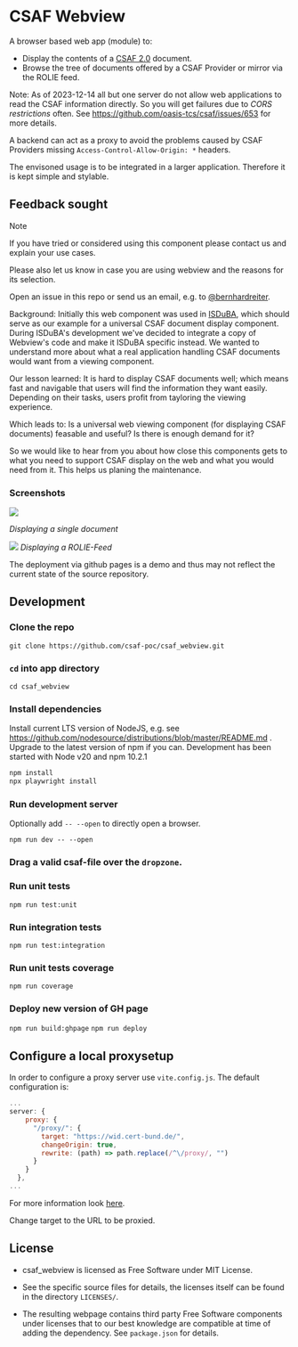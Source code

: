 <!--
 This file is Free Software under the Apache-2.0 License
 without warranty, see README.md and LICENSES/Apache-2.0.txt for details.

 SPDX-License-Identifier: Apache-2.0

 SPDX-FileCopyrightText: 2023 German Federal Office for Information Security (BSI) <https://www.bsi.bund.de>
 Software-Engineering: 2023 Intevation GmbH <https://intevation.de>
-->

# CSAF Webview

A browser based web app (module) to:

- Display the contents of a
  [CSAF 2.0](https://docs.oasis-open.org/csaf/csaf/v2.0/csaf-v2.0.html)
  document.
- Browse the tree of documents offered by a CSAF Provider or mirror
  via the ROLIE feed.

Note: As of 2023-12-14 all but one server do not allow web applications
 to read the CSAF information directly. So you will get failures
 due to _CORS restrictions_ often.
 See https://github.com/oasis-tcs/csaf/issues/653 for more details.

A backend can act as a proxy to avoid the problems caused by
CSAF Providers missing `Access-Control-Allow-Origin: *` headers.

The envisoned usage is to be integrated in a larger application.
Therefore it is kept simple and stylable.

## Feedback sought

> [!NOTE]
> If you have tried or considered using this component
> please contact us and explain your use cases.
>
> Please also let us know in case you are using webview and the reasons for its selection.
>
> Open an issue in this repo or send us an email, e.g. to
> [@bernhardreiter](https://github.com/bernhardreiter).

Background: Initially this web component was used
in [ISDuBA](https://github.com/ISDuBA/ISDuBA), which should serve
as our example for a universal CSAF document display component.
During ISDuBA's development we've decided to integrate a copy
of Webview's code and make it ISDuBA specific instead.
We wanted to understand more about
what a real application handling CSAF documents would want
from a viewing component.

Our lesson learned: It is hard to display CSAF documents well;
which means fast and navigable that users will find the information
they want easily. Depending on their tasks, users profit from
tayloring the viewing experience.

Which leads to:
Is a universal web viewing component (for displaying CSAF documents)
feasable and useful? Is there is enough demand for it?

So we would like to hear from you about how close this components gets to what
you need to support CSAF display on the web and what you would need
from it. This helps us planing the maintenance.


### Screenshots

![](docs/app_single.png)

*Displaying a single document*

![](docs/app_feed.png)
*Displaying a ROLIE-Feed*

The deployment via github pages is a demo
and thus may not reflect the current state of the source repository.

## Development

### Clone the repo

`git clone https://github.com/csaf-poc/csaf_webview.git`

### `cd` into app directory

`cd csaf_webview`

### Install dependencies

Install current LTS version of NodeJS, e.g. see
https://github.com/nodesource/distributions/blob/master/README.md .
Upgrade to the latest version of npm if you can.
Development has been started with Node v20 and npm 10.2.1

```sh
npm install
npx playwright install
```

### Run development server
Optionally add `-- --open` to directly open a browser.

`npm run dev -- --open`

### Drag a valid csaf-file over the `dropzone`.

### Run unit tests

`npm run test:unit`

### Run integration tests

`npm run test:integration`

### Run unit tests coverage

`npm run coverage`

### Deploy new version of GH page

`npm run build:ghpage`
`npm run deploy`

## Configure a local proxysetup

In order to configure a proxy server use `vite.config.js`.
The default configuration is:

```javascript
...
server: {
    proxy: {
      "/proxy/": {
        target: "https://wid.cert-bund.de/",
        changeOrigin: true,
        rewrite: (path) => path.replace(/^\/proxy/, "")
      }
    }
  },
...
```
For more information look [here](https://vitejs.dev/config/server-options.html#server-proxy).

Change target to the URL to be proxied.

## License

- csaf_webview is licensed as Free Software under MIT License.

- See the specific source files
  for details, the licenses itself can be found in the directory `LICENSES/`.

- The resulting webpage contains third party Free Software components under
  licenses that to our best knowledge are compatible at time of adding
  the dependency. See `package.json` for details.
